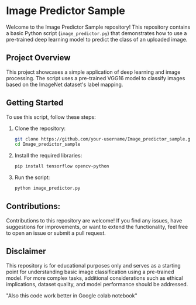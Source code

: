 # Image Predictor Sample

Welcome to the Image Predictor Sample repository! This repository contains a basic Python script (`image_predictor.py`) 
that demonstrates how to use a pre-trained deep learning model to predict the class of an uploaded image.

## Project Overview

This project showcases a simple application of deep learning and image processing. 
The script uses a pre-trained VGG16 model to classify images based on the ImageNet dataset's label mapping.

## Getting Started

To use this script, follow these steps:

1. Clone the repository:
   ```bash
   git clone https://github.com/your-username/Image_predictor_sample.git
   cd Image_predictor_sample
2. Install the required libraries:
   ```bash
   pip install tensorflow opencv-python
3. Run the script:
   ```bash
   python image_predictor.py

## Contributions:

Contributions to this repository are welcome! If you find any issues, have suggestions for improvements, 
or want to extend the functionality, feel free to open an issue or submit a pull request.

## Disclaimer
This repository is for educational purposes only and serves as a starting point for understanding basic image classification using a pre-trained model. 
For more complex tasks, additional considerations such as ethical implications, dataset quality, and model performance should be addressed.

"Also this code work better in Google colab notebook"
